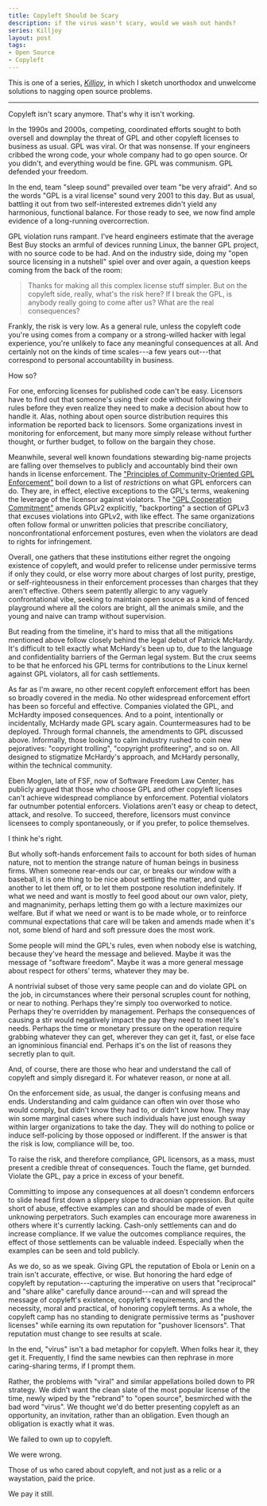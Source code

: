 ```yaml
---
title: Copyleft Should be Scary
description: if the virus wasn't scary, would we wash out hands?
series: Killjoy
layout: post
tags:
- Open Source
- Copyleft
---
```


This is one of a series, [_Killjoy_](/series/Killjoy.html), in which I sketch unorthodox and unwelcome solutions to nagging open source problems.

---

Copyleft isn't scary anymore.  That's why it isn't working.

In the 1990s and 2000s, competing, coordinated efforts sought to both oversell and downplay the threat of GPL and other copyleft licenses to business as usual.  GPL was viral.   Or that was nonsense.  If your engineers cribbed the wrong code, your whole company had to go open source.   Or you didn't, and everything would be fine.  GPL was communism.  GPL defended your freedom.

In the end, team "sleep sound" prevailed over team "be very afraid".  And so the words "GPL is a viral license" sound very 2001 to this day.  But as usual, battling it out from two self-interested extremes didn't yield any harmonious, functional balance.  For those ready to see, we now find ample evidence of a long-running overcorrection.

GPL violation runs rampant.  I've heard engineers estimate that the average Best Buy stocks an armful of devices running Linux, the banner GPL project, with no source code to be had.  And on the industry side, doing my "open source licensing in a nutshell" spiel over and over again, a question keeps coming from the back of the room:

> Thanks for making all this complex license stuff simpler.  But on the copyleft side, really, what's the risk here?  If I break the GPL, is anybody really going to come after us?  What are the real consequences?

Frankly, the risk is very low.  As a general rule, unless the copyleft code you're using comes from a company or a strong-willed hacker with legal experience, you're unlikely to face any meaningful consequences at all.  And certainly not on the kinds of time scales---a few years out---that correspond to personal accountability in business.

How so?

For one, enforcing licenses for published code can't be easy.  Licensors have to find out that someone's using their code without following their rules before they even realize they need to make a decision about how to handle it.  Alas, nothing about open source distribution requires this information be reported back to licensors.  Some organizations invest in monitoring for enforcement, but many more simply release without further thought, or further budget, to follow on the bargain they chose.

Meanwhile, several well known foundations stewarding big-name projects are falling over themselves to publicly and accountably bind their own hands in license enforcement.  The ["Principles of Community-Oriented GPL Enforcement"](https://sfconservancy.org/copyleft-compliance/principles.html) boil down to a list of _restrictions_ on what GPL enforcers can do.  They are, in effect, elective exceptions to the GPL's terms, weakening the leverage of the licensor against violators.  The ["GPL Cooperation Commitment"](https://gplcc.github.io/gplcc/) amends GPLv2 explicitly, "backporting" a section of GPLv3 that excuses violations into GPLv2, with like effect.  The same organizations often follow formal or unwritten policies that prescribe conciliatory, nonconfrontational enforcement postures, even when the violators are dead to rights for infringement.

Overall, one gathers that these institutions either regret the ongoing existence of copyleft, and would prefer to relicense under permissive terms if only they could, or else worry more about charges of lost purity, prestige, or self-righteousness in their enforcement processes than charges that they aren't effective.  Others seem patently allergic to any vaguely confrontational vibe, seeking to maintain open source as a kind of fenced playground where all the colors are bright, all the animals smile, and the young and naive can tramp without supervision.

But reading from the timeline, it's hard to miss that all the mitigations mentioned above follow closely behind the legal debut of Patrick McHardy.  It's difficult to tell exactly what McHardy's been up to, due to the language and confidentiality barriers of the German legal system.  But the crux seems to be that he enforced his GPL terms for contributions to the Linux kernel against GPL violators, all for cash settlements.

As far as I'm aware, no other recent copyleft enforcement effort has been so broadly covered in the media.  No other widespread enforcement effort has been so forceful and effective.  Companies violated the GPL, and McHardty imposed consequences.  And to a point, intentionally or incidentally, McHardy made GPL scary again.  Countermeasures had to be deployed.  Through formal channels, the amendments to GPL discussed above.  Informally, those looking to calm industry rushed to coin new pejoratives: "copyright trolling", "copyright profiteering", and so on.  All designed to stigmatize McHardy's approach, and McHardy personally, within the technical community.

Eben Moglen, late of FSF, now of Software Freedom Law Center, has publicly argued that those who choose GPL and other copyleft licenses can't achieve widespread compliance by enforcement.  Potential violators far outnumber potential enforcers.  Violations aren't easy or cheap to detect, attack, and resolve.  To succeed, therefore, licensors must convince licensees to comply spontaneously, or if you prefer, to police themselves.

I think he's right.

But wholly soft-hands enforcement fails to account for both sides of human nature, not to mention the strange nature of human beings in business firms.  When someone rear-ends our car, or breaks our window with a baseball, it is one thing to be nice about settling the matter, and quite another to let them off, or to let them postpone resolution indefinitely.  If what we need and want is mostly to feel good about our own valor, piety, and magnanimity, perhaps letting them go with a lecture maximizes our welfare.  But if what we need or want is to be made whole, or to reinforce communal expectations that care will be taken and amends made when it's not, some blend of hard and soft pressure does the most work.

Some people will mind the GPL's rules, even when nobody else is watching, because they've heard the message and believed.  Maybe it was the message of "software freedom".  Maybe it was a more general message about respect for others' terms, whatever they may be.

A nontrivial subset of those very same people can and do violate GPL on the job, in circumstances where their personal scruples count for nothing, or near to nothing.  Perhaps they're simply too overworked to notice.  Perhaps they're overridden by management.  Perhaps the consequences of causing a stir would negatively impact the pay they need to meet life's needs.  Perhaps the time or monetary pressure on the operation require grabbing whatever they can get, wherever they can get it, fast, or else face an ignominious financial end.  Perhaps it's on the list of reasons they secretly plan to quit.

And, of course, there are those who hear and understand the call of copyleft and simply disregard it.  For whatever reason, or none at all.

On the enforcement side, as usual, the danger is confusing means and ends.  Understanding and calm guidance can often win over those who would comply, but didn't know they had to, or didn't know how.  They may win some marginal cases where such individuals have just enough sway within larger organizations to take the day.  They will do nothing to police or induce self-policing by those opposed or indifferent.  If the answer is that the risk is low, compliance will be, too.

To raise the risk, and therefore compliance, GPL licensors, as a mass, must present a credible threat of consequences.  Touch the flame, get burnded.  Violate the GPL, pay a price in excess of your benefit.

Committing to impose any consequences at all doesn't condemn enforcers to slide head first down a slippery slope to draconian oppression.  But quite short of abuse, effective examples can and should be made of even unknowing perpetrators.  Such examples can encourage more awareness in others where it's currently lacking.  Cash-only settlements can and do increase compliance.  If we value the outcomes compliance requires, the effect of those settlements can be valuable indeed.  Especially when the examples can be seen and told publicly.

As we do, so as we speak.  Giving GPL the reputation of Ebola or Lenin on a train isn't accurate, effective, or wise.  But honoring the hard edge of copyleft by reputation---capturing the imperative on users that "reciprocal" and "share alike" carefully dance around---can and will spread the message of copyleft's existence, copyleft's requirements, and the necessity, moral and practical, of honoring copyleft terms.  As a whole, the copyleft camp has no standing to denigrate permissive terms as "pushover licenses" while earning its own reputation for "pushover licensors".  That reputation must change to see results at scale.

In the end, "virus" isn't a bad metaphor for copyleft.  When folks hear it, they get it.  Frequently, I find the same newbies can then rephrase in more caring-sharing terms, if I prompt them.

Rather, the problems with "viral" and similar appellations boiled down to PR strategy.  We didn't want the clean slate of the most popular license of the time, newly wiped by the "rebrand" to "open source", besmirched with the bad word "virus".  We thought we'd do better presenting copyleft as an opportunity, an invitation, rather than an obligation.  Even though an obligation is exactly what it was.

We failed to own up to copyleft.

We were wrong.

Those of us who cared about copyleft, and not just as a relic or a waystation, paid the price.

We pay it still.
